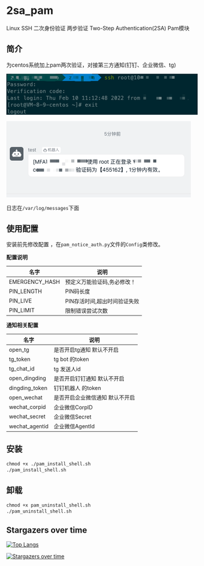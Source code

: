 # 2sa_pam
Linux SSH 二次身份验证 两步验证 Two-Step Authentication(2SA) Pam模块

## 简介
为centos系统加上pam两次验证，对接第三方通知(钉钉、企业微信、tg)

![](./img/1.png)

![](./img/2.png)

日志在`/var/log/messages`下面

## 使用配置

安装前先修改配置 ，在`pam_notice_auth.py`文件的`Config`类修改。

**配置说明**

| 名字 | 说明 |
|---  |---  |
| EMERGENCY_HASH  | 预定义万能验证码,务必修改！ |
|PIN_LENGTH|PIN码长度|
|PIN_LIVE|PIN存活时间,超出时间验证失败|
|PIN_LIMIT|限制错误尝试次数|

**通知相关配置**

| 名字 | 说明 |
|---  |---  |
| open_tg  | 是否开启tg通知 默认不开启 |
|tg_token|tg bot 的token|
|tg_chat_id| tg 发送人id |
| open_dingding  | 是否开启钉钉通知 默认不开启 |
|dingding_token|钉钉机器人 的token|
| open_wechat  | 是否开启企业微信通知 默认不开启 |
|wechat_corpid|企业微信CorpID|
|wechat_secret|企业微信Secret|
|wechat_agentid|企业微信AgentId|

## 安装

```
chmod +x ./pam_install_shell.sh 
./pam_install_shell.sh 
```

## 卸载

```
chmod +x pam_uninstall_shell.sh
./pam_uninstall_shell.sh
```

## Stargazers over time

[![Top Langs](https://profile-counter.glitch.me/zhengjim/count.svg)](https://www.zhengjim.com)

[![Stargazers over time](https://starchart.cc/zhengjim/camille.svg)](https://starchart.cc/zhengjim/2sa_pam)

